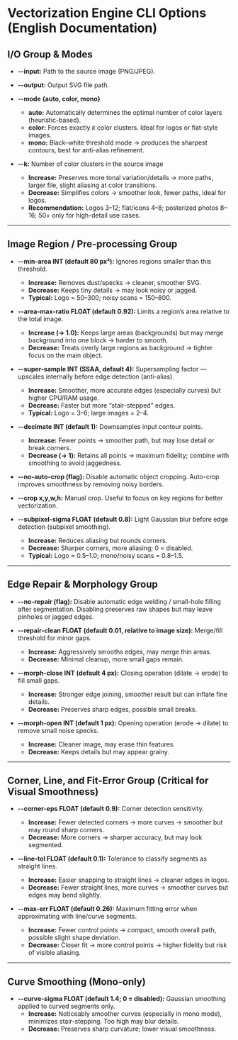# Vectorization Engine CLI Options (English Documentation)

## I/O Group & Modes
- **--input:** Path to the source image (PNG/JPEG).
- **--output:** Output SVG file path.
- **--mode {auto, color, mono}**
  - **auto:** Automatically determines the optimal number of color layers (heuristic-based).
  - **color:** Forces exactly *k* color clusters. Ideal for logos or flat-style images.
  - **mono:** Black–white threshold mode → produces the sharpest contours, best for anti-alias refinement.

- **--k:** Number of color clusters in the source image
  - **Increase:** Preserves more tonal variation/details → more paths, larger file, slight aliasing at color transitions.
  - **Decrease:** Simplifies colors → smoother look, fewer paths, ideal for logos.
  - **Recommendation:** Logos 3–12; flat/icons 4–8; posterized photos 8–16; 50+ only for high-detail use cases.

---

## Image Region / Pre-processing Group
- **--min-area INT (default 80 px²):** Ignores regions smaller than this threshold.
  - **Increase:** Removes dust/specks → cleaner, smoother SVG.
  - **Decrease:** Keeps tiny details → may look noisy or jagged.
  - **Typical:** Logo = 50–300; noisy scans = 150–800.

- **--area-max-ratio FLOAT (default 0.92):** Limits a region’s area relative to the total image.
  - **Increase (→ 1.0):** Keeps large areas (backgrounds) but may merge background into one block → harder to smooth.
  - **Decrease:** Treats overly large regions as background → tighter focus on the main object.

- **--super-sample INT (SSAA, default 4):** Supersampling factor — upscales internally before edge detection (anti-alias).
  - **Increase:** Smoother, more accurate edges (especially curves) but higher CPU/RAM usage.
  - **Decrease:** Faster but more “stair-stepped” edges.
  - **Typical:** Logo = 3–6; large images = 2–4.

- **--decimate INT (default 1):** Downsamples input contour points.
  - **Increase:** Fewer points → smoother path, but may lose detail or break corners.
  - **Decrease (→ 1):** Retains all points → maximum fidelity; combine with smoothing to avoid jaggedness.

- **--no-auto-crop (flag):** Disable automatic object cropping. Auto-crop improves smoothness by removing noisy borders.
- **--crop x,y,w,h:** Manual crop. Useful to focus on key regions for better vectorization.
- **--subpixel-sigma FLOAT (default 0.8):** Light Gaussian blur before edge detection (subpixel smoothing).
  - **Increase:** Reduces aliasing but rounds corners.
  - **Decrease:** Sharper corners, more aliasing; 0 = disabled.
  - **Typical:** Logo = 0.5–1.0; mono/noisy scans = 0.8–1.5.

---

## Edge Repair & Morphology Group
- **--no-repair (flag):** Disable automatic edge welding / small-hole filling after segmentation. Disabling preserves raw shapes but may leave pinholes or jagged edges.

- **--repair-clean FLOAT (default 0.01, relative to image size):** Merge/fill threshold for minor gaps.
  - **Increase:** Aggressively smooths edges, may merge thin areas.
  - **Decrease:** Minimal cleanup, more small gaps remain.

- **--morph-close INT (default 4 px):** Closing operation (dilate → erode) to fill small gaps.
  - **Increase:** Stronger edge joining, smoother result but can inflate fine details.
  - **Decrease:** Preserves sharp edges, possible small breaks.

- **--morph-open INT (default 1 px):** Opening operation (erode → dilate) to remove small noise specks.
  - **Increase:** Cleaner image, may erase thin features.
  - **Decrease:** Keeps details but may appear grainy.

---

## Corner, Line, and Fit-Error Group (Critical for Visual Smoothness)
- **--corner-eps FLOAT (default 0.9):** Corner detection sensitivity.
  - **Increase:** Fewer detected corners → more curves → smoother but may round sharp corners.
  - **Decrease:** More corners → sharper accuracy, but may look segmented.

- **--line-tol FLOAT (default 0.1):** Tolerance to classify segments as straight lines.
  - **Increase:** Easier snapping to straight lines → cleaner edges in logos.
  - **Decrease:** Fewer straight lines, more curves → smoother curves but edges may bend slightly.

- **--max-err FLOAT (default 0.26):** Maximum fitting error when approximating with line/curve segments.
  - **Increase:** Fewer control points → compact, smooth overall path, possible slight shape deviation.
  - **Decrease:** Closer fit → more control points → higher fidelity but risk of visible aliasing.

---

## Curve Smoothing (Mono-only)
- **--curve-sigma FLOAT (default 1.4; 0 = disabled):** Gaussian smoothing applied to curved segments only.
  - **Increase:** Noticeably smoother curves (especially in mono mode), minimizes stair-stepping. Too high may blur details.
  - **Decrease:** Preserves sharp curvature; lower visual smoothness.
